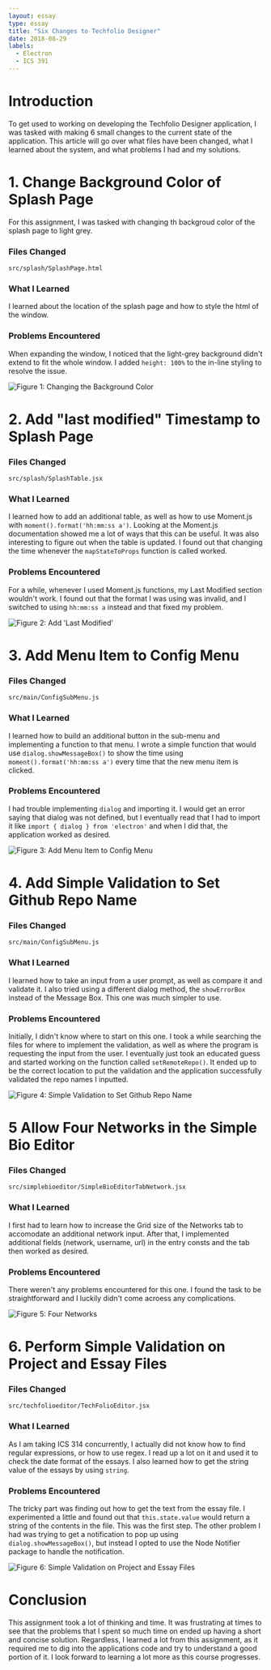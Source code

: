 ```yaml
---
layout: essay
type: essay
title: "Six Changes to Techfolio Designer"
date: 2018-08-29
labels:
  - Electron
  - ICS 391
---
```

# Introduction

To get used to working on developing the Techfolio Designer application, I was tasked with making 6 small changes to the current state of the application. This article will go over what files have been changed, what I learned about the system, and what problems I had and my solutions.

# 1. Change Background Color of Splash Page

For this assignment, I was tasked with changing th backgroud color of the splash page to light grey.

### Files Changed

`src/splash/SplashPage.html`

### What I Learned

I learned about the location of the splash page and how to style the html of the window.

### Problems Encountered

When expanding the window, I noticed that the light-grey background didn't extend to fit the whole window. I added `height: 100%` to the in-line styling to resolve the issue.

![Figure 1: Changing the Background Color][figure1]

# 2. Add "last modified" Timestamp to Splash Page

### Files Changed

`src/splash/SplashTable.jsx`

### What I Learned

I learned how to add an additional table, as well as how to use Moment.js with `moment().format('hh:mm:ss a')`. Looking at the Moment.js documentation showed me a lot of ways that this can be useful. It was also interesting to figure out when the table is updated. I found out that changing the time whenever the `mapStateToProps` function is called worked.

### Problems Encountered

For a while, whenever I used Moment.js functions, my Last Modified section wouldn't work. I found out that the format I was using was invalid, and I switched to using `hh:mm:ss a` instead and that fixed my problem.

![Figure 2: Add 'Last Modified'][figure2]

# 3. Add Menu Item to Config Menu

### Files Changed

`src/main/ConfigSubMenu.js`

### What I Learned

I learned how to build an additional button in the sub-menu and implementing a function to that menu. I wrote a simple function that would use `dialog.showMessageBox()` to show the time using `moment().format('hh:mm:ss a')` every time that the new menu item is clicked.

### Problems Encountered

I had trouble implementing `dialog` and importing it. I would get an error saying that dialog was not defined, but I eventually read that I had to import it like `import { dialog } from 'electron'` and when I did that, the application worked as desired.

![Figure 3: Add Menu Item to Config Menu][figure3]

# 4. Add Simple Validation to Set Github Repo Name

### Files Changed

`src/main/ConfigSubMenu.js`

### What I Learned

I learned how to take an input from a user prompt, as well as compare it and validate it. I also tried using a different dialog method, the `showErrorBox` instead of the Message Box. This one was much simpler to use. 

### Problems Encountered

Initially, I didn't know where to start on this one. I took a while searching the files for where to implement the validation, as well as where the program is requesting the input from the user. I eventually just took an educated guess and started working on the function called `setRemoteRepo()`. It ended up to be the correct location to put the validation and the application successfully validated the repo names I inputted.

![Figure 4: Simple Validation to Set Github Repo Name][figure4]

# 5 Allow Four Networks in the Simple Bio Editor

### Files Changed

`src/simplebioeditor/SimpleBioEditorTabNetwork.jsx`

### What I Learned

I first had to learn how to increase the Grid size of the Networks tab to accomodate an additional network input. After that, I implemented additional fields (network, username, url) in the entry consts and the tab then worked as desired.

### Problems Encountered

There weren't any problems encountered for this one. I found the task to be straightforward and I luckily didn't come acroess any complications.

![Figure 5: Four Networks][figure5]

# 6. Perform Simple Validation on Project and Essay Files

### Files Changed 

`src/techfolioeditor/TechFolioEditor.jsx`

### What I Learned

As I am taking ICS 314 concurrently, I actually did not know how to find regular expressions, or how to use regex. I read up a lot on it and used it to check the date format of the essays. I also learned how to get the string value of the essays by using `string`.

### Problems Encountered

The tricky part was finding out how to get the text from the essay file. I experimented a little and found out that `this.state.value` would return a string of the contents in the file. This was the first step. The other problem I had was trying to get a notification to pop up using `dialog.showMessageBox()`, but instead I opted to use the Node Notifier package to handle the notification.

![Figure 6: Simple Validation on Project and Essay Files][figure6]

# Conclusion

This assignment took a lot of thinking and time. It was frustrating at times to see that the problems that I spent so much time on ended up having a short and concise solution. Regardless, I learned a lot from this assignment, as it required me to dig into the applications code and try to understand a good portion of it. I look forward to learning a lot more as this course progresses.

[figure1]: https://klauritz.github.io/images/ics491-p1.png "Changing the Background Color"
[figure2]: https://klauritz.github.io/images/ics491-p2.png "Add 'Last Modified' Timestamp"
[figure3]: https://klauritz.github.io/images/ics491-p3.png "Add Menu Item to Config Menu"
[figure4]: https://klauritz.github.io/images/ics491-p4.png "Add Simple Validation to Set Repo Name"
[figure5]: https://klauritz.github.io/images/ics491-p5.png "Allow Four Networks in Simple Bio Editor"
[figure6]: https://klauritz.github.io/images/ics491-p6.png "Perform Simple Validation on Project and Essay Files"
